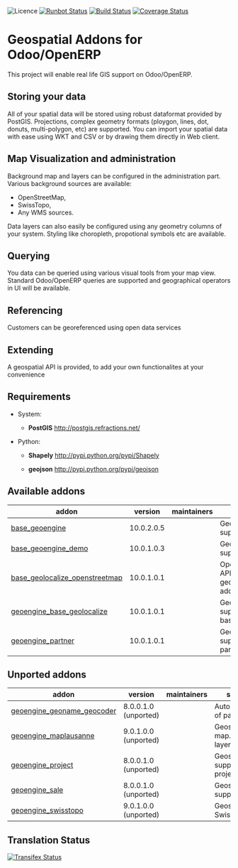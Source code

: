 ![Licence](https://img.shields.io/badge/licence-AGPL--3-blue.svg)
[![Runbot Status](https://runbot.odoo-community.org/runbot/badge/flat/115/10.0.svg)](https://runbot.odoo-community.org/runbot/repo/github-com-oca-geospatial-115)
[![Build Status](https://travis-ci.org/OCA/geospatial.svg?branch=10.0)](https://travis-ci.org/OCA/geospatial)
[![Coverage Status](https://coveralls.io/repos/OCA/geospatial/badge.svg?branch=10.0)](https://coveralls.io/r/OCA/geospatial?branch=10.0)

Geospatial Addons for Odoo/OpenERP
==================================

This project will enable real life GIS support on Odoo/OpenERP.

Storing your data
-----------------

All of your spatial data will be stored using robust dataformat provided by PostGIS.
Projections, complex geometry formats (ploygon, lines, dot, donuts, multi-polygon, etc) are supported.
You can import your spatial data with ease using WKT and CSV or by drawing them directly in Web client.

Map Visualization and administration
------------------------------------

Background map and layers can be configured in the administration part.
Various background sources are available:

 - OpenStreetMap,
 - SwissTopo,
 - Any WMS sources.

Data layers can also easily be configured using any geometry columns of your system.
Styling like choropleth, propotional symbols etc are available.

Querying
--------

You data can be queried using various visual tools from your map view.
Standard Odoo/OpenERP queries are supported and geographical operators in UI will be available.


Referencing
-----------

Customers can be georeferenced using open data services

Extending
---------

A geospatial API is provided, to add your own functionalites at your convenience


Requirements
------------

* System:
  *  **PostGIS** http://postgis.refractions.net/

* Python:
  *  **Shapely** http://pypi.python.org/pypi/Shapely

  *  **geojson** http://pypi.python.org/pypi/geojson

[//]: # (addons)

Available addons
----------------
addon | version | maintainers | summary
--- | --- | --- | ---
[base_geoengine](base_geoengine/) | 10.0.2.0.5 |  | Geospatial support for Odoo
[base_geoengine_demo](base_geoengine_demo/) | 10.0.1.0.3 |  | Geo spatial support Demo
[base_geolocalize_openstreetmap](base_geolocalize_openstreetmap/) | 10.0.1.0.1 |  | Open street map API call to geolocalize an address
[geoengine_base_geolocalize](geoengine_base_geolocalize/) | 10.0.1.0.1 |  | Geospatial support for base_geolocalize
[geoengine_partner](geoengine_partner/) | 10.0.1.0.1 |  | Geospatial support of partners


Unported addons
---------------
addon | version | maintainers | summary
--- | --- | --- | ---
[geoengine_geoname_geocoder](geoengine_geoname_geocoder/) | 8.0.0.1.0 (unported) |  | Auto Geocoding of partners
[geoengine_maplausanne](geoengine_maplausanne/) | 9.0.1.0.0 (unported) |  | Geospatial - map.lausanne.ch layers
[geoengine_project](geoengine_project/) | 8.0.0.1.0 (unported) |  | Geospatial support for projects
[geoengine_sale](geoengine_sale/) | 8.0.0.1.0 (unported) |  | Geospatial support for sales
[geoengine_swisstopo](geoengine_swisstopo/) | 9.0.1.0.0 (unported) |  | Geospatial - Swisstopo layers

[//]: # (end addons)

Translation Status
------------------
[![Transifex Status](https://www.transifex.com/projects/p/OCA-geospatial-10-0/chart/image_png)](https://www.transifex.com/projects/p/OCA-geospatial-10-0)
